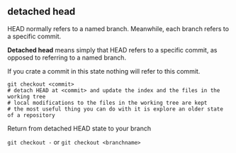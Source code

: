 ## detached head 
HEAD normally refers to a named branch. 
Meanwhile, each branch refers to a specific commit.

**Detached head** means simply that HEAD refers to a specific commit, as opposed to referring to a named branch.

If you crate a commit in this state nothing will refer to this commit. 

```
git checkout <commit>
# detach HEAD at <commit> and update the index and the files in the working tree
# local modifications to the files in the working tree are kept
# the most useful thing you can do with it is explore an older state of a repository
```

Return from detached HEAD state to your branch

```git checkout -``` or ```git checkout <branchname>```